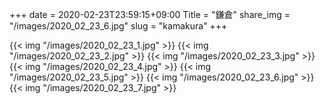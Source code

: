 +++
date  = 2020-02-23T23:59:15+09:00
Title = "鎌倉"
share_img = "/images/2020_02_23_6.jpg"
slug = "kamakura"
+++

{{< img "/images/2020_02_23_1.jpg" >}}
{{< img "/images/2020_02_23_2.jpg" >}}
{{< img "/images/2020_02_23_3.jpg" >}}
{{< img "/images/2020_02_23_4.jpg" >}}
{{< img "/images/2020_02_23_5.jpg" >}}
{{< img "/images/2020_02_23_6.jpg" >}}
{{< img "/images/2020_02_23_7.jpg" >}}